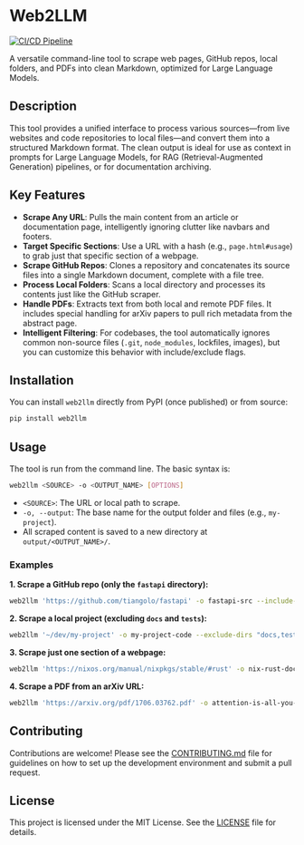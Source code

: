 # Web2LLM

[![CI/CD Pipeline](https://github.com/herruzo99/web2llm/actions/workflows/ci.yml/badge.svg)](https://github.com/herruzo99/web2llm/actions/workflows/ci.yml)

A versatile command-line tool to scrape web pages, GitHub repos, local folders, and PDFs into clean Markdown, optimized for Large Language Models.

## Description

This tool provides a unified interface to process various sources—from live websites and code repositories to local files—and convert them into a structured Markdown format. The clean output is ideal for use as context in prompts for Large Language Models, for RAG (Retrieval-Augmented Generation) pipelines, or for documentation archiving.

## Key Features

-   **Scrape Any URL**: Pulls the main content from an article or documentation page, intelligently ignoring clutter like navbars and footers.
-   **Target Specific Sections**: Use a URL with a hash (e.g., `page.html#usage`) to grab just that specific section of a webpage.
-   **Scrape GitHub Repos**: Clones a repository and concatenates its source files into a single Markdown document, complete with a file tree.
-   **Process Local Folders**: Scans a local directory and processes its contents just like the GitHub scraper.
-   **Handle PDFs**: Extracts text from both local and remote PDF files. It includes special handling for arXiv papers to pull rich metadata from the abstract page.
-   **Intelligent Filtering**: For codebases, the tool automatically ignores common non-source files (`.git`, `node_modules`, lockfiles, images), but you can customize this behavior with include/exclude flags.

## Installation

You can install `web2llm` directly from PyPI (once published) or from source:
```bash
pip install web2llm
```

## Usage

The tool is run from the command line. The basic syntax is:
```bash
web2llm <SOURCE> -o <OUTPUT_NAME> [OPTIONS]
```
-   `<SOURCE>`: The URL or local path to scrape.
-   `-o, --output`: The base name for the output folder and files (e.g., `my-project`).
-   All scraped content is saved to a new directory at `output/<OUTPUT_NAME>/`.

### Examples

**1. Scrape a GitHub repo (only the `fastapi` directory):**
```bash
web2llm 'https://github.com/tiangolo/fastapi' -o fastapi-src --include-dirs fastapi
```

**2. Scrape a local project (excluding `docs` and `tests`):**
```bash
web2llm '~/dev/my-project' -o my-project-code --exclude-dirs "docs,tests"
```

**3. Scrape just one section of a webpage:**
```bash
web2llm 'https://nixos.org/manual/nixpkgs/stable/#rust' -o nix-rust-docs
```

**4. Scrape a PDF from an arXiv URL:**
```bash
web2llm 'https://arxiv.org/pdf/1706.03762.pdf' -o attention-is-all-you-need
```

## Contributing

Contributions are welcome! Please see the [CONTRIBUTING.md](CONTRIBUTING.md) file for guidelines on how to set up the development environment and submit a pull request.

## License

This project is licensed under the MIT License. See the [LICENSE](LICENSE) file for details.